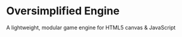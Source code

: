Oversimplified Engine
=============

A lightweight, modular game engine for HTML5 canvas &amp; JavaScript
